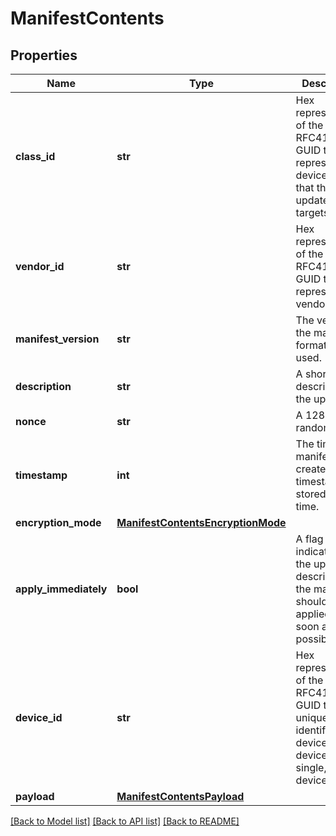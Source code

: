# ManifestContents

## Properties
Name | Type | Description | Notes
------------ | ------------- | ------------- | -------------
**class_id** | **str** | Hex representation of the 128-bit RFC4122 GUID that represents the device class that the update targets. | [optional] 
**vendor_id** | **str** | Hex representation of the 128-bit RFC4122 GUID that represents the vendor. | [optional] 
**manifest_version** | **str** | The version of the manifest format being used. | [optional] 
**description** | **str** | A short description of the update. | [optional] 
**nonce** | **str** | A 128-bit random field | [optional] 
**timestamp** | **int** | The time the manifest was created. The timestamp is stored as Unix time. | [optional] 
**encryption_mode** | [**ManifestContentsEncryptionMode**](ManifestContentsEncryptionMode.md) |  | [optional] 
**apply_immediately** | **bool** | A flag that indicates that the update described by the manifest should be applied as soon as possible. | [optional] 
**device_id** | **str** | Hex representation of the 128-bit RFC4122 GUID that uniquely identifies the device. Each device has a single, unique device ID. | [optional] 
**payload** | [**ManifestContentsPayload**](ManifestContentsPayload.md) |  | [optional] 

[[Back to Model list]](../README.md#documentation-for-models) [[Back to API list]](../README.md#documentation-for-api-endpoints) [[Back to README]](../README.md)



